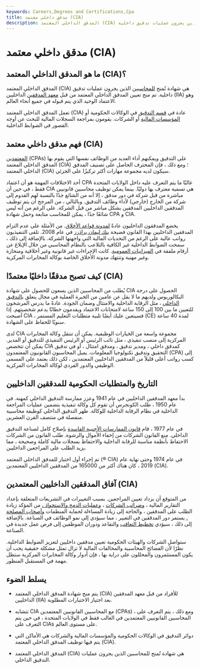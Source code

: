 ```yaml
---
keywords: Careers,Degrees and Certifications,Cpa
title: مدقق داخلي معتمد (CIA)
description: المدقق الداخلي المعتمد (CIA) هي شهادة تُمنح للمحاسبين الذين يجرون عمليات تدقيق داخلية.
---
```


# مدقق داخلي معتمد (CIA)
## ما هو المدقق الداخلي المعتمد (CIA)؟

المدقق الداخلي المعتمد (CIA) هي شهادة تُمنح [للمحاسبين](/accountant) الذين يجرون عمليات تدقيق داخلية. تم منح تعيين المدقق الداخلي المعتمد من قبل [معهد المدققين](/institute-of-internal-auditors) الداخليين (IIA) وهو الاعتماد الوحيد الذي يتم قبوله في جميع أنحاء العالم.

تعمل المدقق الداخلي المعتمد (CIA) عادة في [قسم التدقيق](/audit-department) في الوكالات الحكومية أو [المؤسسات المالية](/financialinstitution) أو الشركات. يقومون بمراجعة السجلات المالية للبحث عن أوجه القصور في الضوابط الداخلية.

## فهم مدقق داخلي معتمد (CIA)

[المعتمدين](/cpa) (CPAs) على التدقيق ويمكنهم أداء العديد من الوظائف نفسها التي يقوم بها المدقق الداخلي المعتمد (CIA) ؛ ومع ذلك ، فإن المحترف الحاصل على تصنيف المدقق الداخلي المعتمد (CIA) سيكون لديه مجموعة مهارات أكثر تركيزًا على الجزئي.

أحد الاختلافات المهمة هو أن اعتماد CPA غالبًا ما يتم التعرف عليه داخل الولايات المتحدة فقط ، في حين أن CIA هي تسمية معترف بها دوليًا. بينما يمكن توظيف محاسبين قانونيين مباشرة من قبل شركة في دور مدقق ، إلا أنه من الشائع جدًا بالنسبة لهم القدوم إلى شركة من الخارج (خارجي) لأداء وظائف التدقيق. وبالتالي ، من المرجح أن يتم توظيف المدققين الداخليين المدققين بشكل مباشر من قبل الشركة. على الرغم من أنه ليس شائعًا جدًا ، يمكن للمحاسب متابعة وحمل شهادة CPA و CIA.

يخضع المدققون الداخليون عادةً [لمدونة قواعد الأخلاق](/code-of-ethics). من الأمثلة على عدم التزام المدققين الداخليين بهذا القانون فضيحة [بنك ليمان براذرز](/lehman-brothers) في عام 2008. تلقى التنفيذيون رواتب عالية على الرغم من التحديات المالية التي واجهتها الشركة. بالإضافة إلى ذلك ، سمحت الضوابط الداخلية غير الكافية بالتلاعب بالنظام المحاسبي من خلال الإبلاغ عن أرقام ملفقة في [الميزانيات العمومية](/balancesheet). كانت الإجراءات غير قانونية وغير أخلاقية ومنحازة وغير مهنية وتنتهك مدونة الأخلاق الخاصة بوكالة المخابرات المركزية.

## كيف تصبح مدققًا داخليًا معتمدًا (CIA)

يُطلب من المحاسبين الذين يسعون للحصول على شهادة CIA الحصول على درجة البكالوريوس ولديهم ما لا يقل عن عامين من الخبرة العملية في مجال يتعلق [بالتدقيق الداخلي](/internalaudit) ، مثل الرقابة الداخلية والامتثال وضمان الجودة. عادةً ما يدرس المرشحون للتعيين ما بين 100 إلى 150 ساعة لامتحانات الاعتماد ويقدمون خطابًا يدعم شخصيتهم. إذا أصبحت CIA ، فسيتعين عليك أيضًا تلبية متطلبات التعليم المستمر (CE) لمدة 40 ساعة سنويًا للحفاظ على الشهادة.

لدى CIA مجموعة واسعة من الخيارات الوظيفية. يمكن أن تنتقل وكالة المخابرات المركزية إلى منصب تنفيذي ، مثل نائب الرئيس أو الرئيس التنفيذي للتدقيق أو المدير. يمكن أن تتخصص CIA كمدقق داخلي ، ومدير تدقيق ، ومدقق امتثال ، أو في تدقيق التحقيق وتدقيق تكنولوجيا المعلومات. يميل المحاسبون القانونيون المعتمدون (CPA) إلى كسب رواتب أعلى قليلاً من المدققين الداخليين المعتمدين ، لكن ذلك يعتمد على المسمى الوظيفي والدور الفردي لوكالة المخابرات المركزية.

## التاريخ والمتطلبات الحكومية للمدققين الداخليين

بدأ معهد المدققين الداخليين في عام 1941 وعزز ممارسة التدقيق الداخلي كمهنة. في عام 1950 ، طلب الكونجرس أن تقوم كل وكالة تنفيذية بتضمين عمليات المراجعة الداخلية في نظام الرقابة الداخلية للوكالة. ظهر التدقيق الداخلي كوظيفة محاسبية منفصلة في منتصف القرن العشرين.

في عام 1977 ، قام [قانون الممارسات الأجنبية الفاسدة](/foreign-corrupt-practices-act) بإصلاح كامل لصناعة التدقيق الداخلي. منع القانون الشركات من إخفاء الأموال والرشوة. طلب القانون من الشركات الاحتفاظ بأنظمة مناسبة للرقابة الداخلية والاحتفاظ بسجلات مالية كاملة وصحيحة ، مما يزيد الطلب على المراجعين الداخليين.

تم إجراء أول اختبار للمدقق الداخلي المعتمد (® CIA) في عام 1974 وحتى نهاية عام 2019 ، كان هناك أكثر من 165000 من المدققين الداخليين المعتمدين (CIA).

## آفاق المدققين الداخليين المعتمدين (CIA)

من المتوقع أن يزداد تعيين المراجعين. بسبب التغييرات في التشريعات المتعلقة بإعداد التقارير المالية ، [وضرائب الشركات](/corporatetax) ، [وعمليات الدمج والاستحواذ ،](/mergersandacquisitions) من المؤكد زيادة الطلب على المدققين ، والحاجة إلى زيادة المساءلة لحماية المنظمات [وأصحاب المصلحة .](/stakeholder) يستمر دور المدققين في التغيير ، مما سيؤدي إلى نمو الوظائف في الصناعة. بالإضافة إلى ذلك ، سيؤدي [تخطيط التعاقب](/succession-planning) والتقاعد ودوران الموظفين إلى فرص عمل جديدة في الصناعة.

ستواصل الشركات والهيئات الحكومية تعيين مدققين داخليين لتعزيز الضوابط الداخلية. نظرًا لأن الفضائح المحاسبية والمخالفات المالية لا تزال تمثل مشكلة حقيقية يجب أن يكون المستثمرون والمحللون على دراية بها ، فإن أدوار وكالة المخابرات المركزية ستظل مهمة في المستقبل المنظور.

## يسلط الضوء

- يتم منح شهادة المدقق الداخلي المعتمد (CIA) للأفراد من قبل معهد المدققين الداخليين (IIA) بعد اجتياز الاختبارات المطلوبة.

- تتشابه CIA مع المحاسبين القانونيين المعتمدين (CPAs) ، ومع ذلك ، يتم التعرف على المحاسبين القانونيين المعتمدين في الغالب فقط في الولايات المتحدة ، في حين يتم التعرف على CIAs على مستوى العالم.

- دوائر التدقيق في الوكالات الحكومية والمؤسسات المالية والشركات هي الأماكن التي يتم فيها توظيف المدقق الداخلي المعتمد (CIA).

- المدقق الداخلي المعتمد (CIA) هي شهادة تُمنح للمحاسبين الذين يجرون عمليات التدقيق الداخلي.

